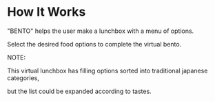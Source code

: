 # How It Works

"BENTO" helps the user make a lunchbox with a menu of options. 

Select the desired food options to complete the virtual bento.

NOTE:

This virtual lunchbox has filling options sorted into traditional japanese categories, 

but the list could be expanded according to tastes.



